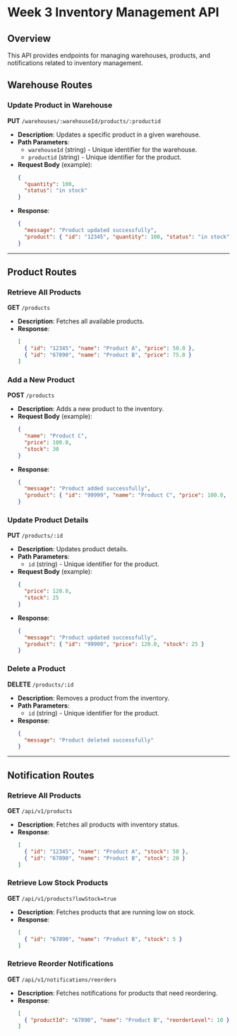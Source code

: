 # Week 3 Inventory Management API

## Overview
This API provides endpoints for managing warehouses, products, and notifications related to inventory management.

## Warehouse Routes

### Update Product in Warehouse
**PUT** `/warehouses/:warehouseId/products/:productid`
- **Description**: Updates a specific product in a given warehouse.
- **Path Parameters**:
  - `warehouseId` (string) - Unique identifier for the warehouse.
  - `productid` (string) - Unique identifier for the product.
- **Request Body** (example):
  ```json
  {
    "quantity": 100,
    "status": "in stock"
  }
  ```
- **Response**:
  ```json
  {
    "message": "Product updated successfully",
    "product": { "id": "12345", "quantity": 100, "status": "in stock" }
  }
  ```

---

## Product Routes

### Retrieve All Products
**GET** `/products`
- **Description**: Fetches all available products.
- **Response**:
  ```json
  [
    { "id": "12345", "name": "Product A", "price": 50.0 },
    { "id": "67890", "name": "Product B", "price": 75.0 }
  ]
  ```

### Add a New Product
**POST** `/products`
- **Description**: Adds a new product to the inventory.
- **Request Body** (example):
  ```json
  {
    "name": "Product C",
    "price": 100.0,
    "stock": 30
  }
  ```
- **Response**:
  ```json
  {
    "message": "Product added successfully",
    "product": { "id": "99999", "name": "Product C", "price": 100.0, "stock": 30 }
  }
  ```

### Update Product Details
**PUT** `/products/:id`
- **Description**: Updates product details.
- **Path Parameters**:
  - `id` (string) - Unique identifier for the product.
- **Request Body** (example):
  ```json
  {
    "price": 120.0,
    "stock": 25
  }
  ```
- **Response**:
  ```json
  {
    "message": "Product updated successfully",
    "product": { "id": "99999", "price": 120.0, "stock": 25 }
  }
  ```

### Delete a Product
**DELETE** `/products/:id`
- **Description**: Removes a product from the inventory.
- **Path Parameters**:
  - `id` (string) - Unique identifier for the product.
- **Response**:
  ```json
  {
    "message": "Product deleted successfully"
  }
  ```

---

## Notification Routes

### Retrieve All Products
**GET** `/api/v1/products`
- **Description**: Fetches all products with inventory status.
- **Response**:
  ```json
  [
    { "id": "12345", "name": "Product A", "stock": 50 },
    { "id": "67890", "name": "Product B", "stock": 20 }
  ]
  ```

### Retrieve Low Stock Products
**GET** `/api/v1/products?lowStock=true`
- **Description**: Fetches products that are running low on stock.
- **Response**:
  ```json
  [
    { "id": "67890", "name": "Product B", "stock": 5 }
  ]
  ```

### Retrieve Reorder Notifications
**GET** `/api/v1/notifications/reorders`
- **Description**: Fetches notifications for products that need reordering.
- **Response**:
  ```json
  [
    { "productId": "67890", "name": "Product B", "reorderLevel": 10 }
  ]
  ```


